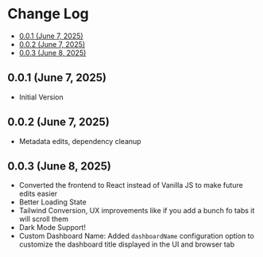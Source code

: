 # Change Log

<!-- toc -->

- [0.0.1 (June 7, 2025)](#001-june-7-2025)
- [0.0.2 (June 7, 2025)](#002-june-7-2025)
- [0.0.3 (June 8, 2025)](#003-june-8-2025)

<!-- tocstop -->

## 0.0.1 (June 7, 2025)

- Initial Version

## 0.0.2 (June 7, 2025)

- Metadata edits, dependency cleanup

## 0.0.3 (June 8, 2025)

- Converted the frontend to React instead of Vanilla JS to make future edits easier
- Better Loading State
- Tailwind Conversion, UX improvements like if you add a bunch fo tabs it will scroll them
- Dark Mode Support!
- Custom Dashboard Name: Added `dashboardName` configuration option to customize the dashboard title displayed in the UI and browser tab
